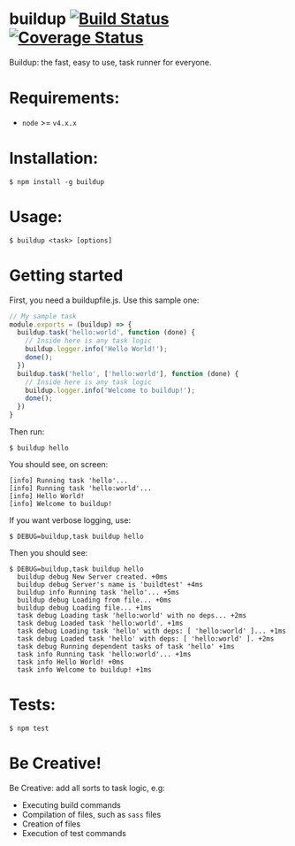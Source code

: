 # buildup [![Build Status](https://travis-ci.org/Gum-Joe/buildup.svg?branch=a1)](https://travis-ci.org/Gum-Joe/buildup) [![Coverage Status](https://coveralls.io/repos/github/Gum-Joe/buildup/badge.svg?branch=a1)](https://coveralls.io/github/Gum-Joe/buildup?branch=a1)
Buildup: the fast, easy to use, task runner for everyone.
# Requirements:

 - `node` >= `v4.x.x`

# Installation:
```
$ npm install -g buildup
```
# Usage:
```
$ buildup <task> [options]
```
# Getting started
First, you need a buildupfile.js. Use this sample one:
```javascript
// My sample task
module.exports = (buildup) => {
  buildup.task('hello:world', function (done) {
    // Inside here is any task logic
    buildup.logger.info('Hello World!');
    done();
  })
  buildup.task('hello', ['hello:world'], function (done) {
    // Inside here is any task logic
    buildup.logger.info('Welcome to buildup!');
    done();
  })
}
```
Then run:
```
$ buildup hello
```
You should see, on screen:
```
[info] Running task 'hello'...
[info] Running task 'hello:world'...
[info] Hello World!
[info] Welcome to buildup!

```
If you want verbose logging, use:
```
$ DEBUG=buildup,task buildup hello
```
Then you should see:
```
$ DEBUG=buildup,task buildup hello
  buildup debug New Server created. +0ms
  buildup debug Server's name is 'buildtest' +4ms
  buildup info Running task 'hello'... +5ms
  buildup debug Loading from file... +0ms
  buildup debug Loading file... +1ms
  task debug Loading task 'hello:world' with no deps... +2ms
  task debug Loaded task 'hello:world'. +1ms
  task debug Loading task 'hello' with deps: [ 'hello:world' ]... +1ms
  task debug Loaded task 'hello' with deps: [ 'hello:world' ]. +2ms
  task debug Running dependent tasks of task 'hello' +1ms
  task info Running task 'hello:world'... +1ms
  task info Hello World! +0ms
  task info Welcome to buildup! +1ms
```
# Tests:
```
$ npm test
```
# Be Creative!
Be Creative: add all sorts to task logic, e.g:

- Executing build commands
- Compilation of files, such as `sass` files
- Creation of files
- Execution of test commands
